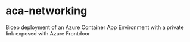 # aca-networking

Bicep deployment of an Azure Container App Environment with a private link exposed with Azure Frontdoor
